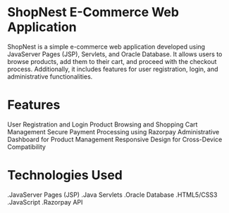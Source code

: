 
# ShopNest E-Commerce Web Application
ShopNest is a simple e-commerce web application developed using JavaServer Pages (JSP), Servlets, and Oracle Database. It allows users to browse products, add them to their cart, and proceed with the checkout process. Additionally, it includes features for user registration, login, and administrative functionalities.


# Features
User Registration and Login
Product Browsing and Shopping Cart Management
Secure Payment Processing using Razorpay
Administrative Dashboard for Product Management
Responsive Design for Cross-Device Compatibility

# Technologies Used
.JavaServer Pages (JSP)
.Java Servlets
.Oracle Database
.HTML5/CSS3
.JavaScript
.Razorpay API
